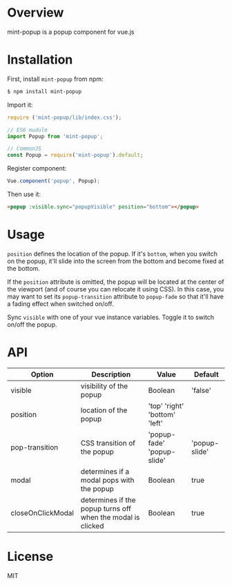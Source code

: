 # Overview
mint-popup is a popup component for vue.js

# Installation
First, install `mint-popup` from npm:
```bash
$ npm install mint-popup
```

Import it:
```Javascript
require ('mint-popup/lib/index.css');

// ES6 mudule
import Popup from 'mint-popup';

// CommonJS
const Popup = require('mint-popup').default;
```

Register component:
```Javascript
Vue.component('popup', Popup);
```

Then use it:
```html
<popup :visible.sync="popupVisible" position="bottom"></popup>
```

# Usage
`position` defines the location of the popup. If it's `bottom`, when you switch on the popup, it'll slide into the screen from the bottom and become fixed at the bottom.

If the `position` attribute is omitted, the popup will be located at the center of the viewport (and of course you can relocate it using CSS). In this case, you may want to set its `popup-transition` attribute to `popup-fade` so that it'll have a fading effect when switched on/off.

Sync `visible` with one of your vue instance variables. Toggle it to switch on/off the popup.

# API
| Option            | Description                                                 | Value                         | Default       |
|-------------------|-------------------------------------------------------------|-------------------------------|---------------|
| visible           | visibility of the popup                                     | Boolean                       | 'false'       |
| position          | location of the popup                                       | 'top' 'right' 'bottom' 'left' |               |
| pop-transition    | CSS transition of the popup                                 | 'popup-fade' 'popup-slide'    | 'popup-slide' |
| modal             | determines if a modal pops with the popup                   | Boolean                       | true          |
| closeOnClickModal | determines if the popup turns off when the modal is clicked | Boolean                       | true          |

# License
MIT

